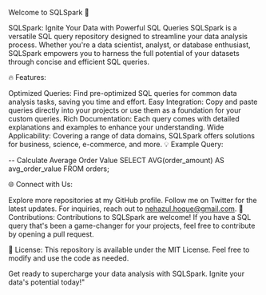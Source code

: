 Welcome to SQLSpark 🚀

SQLSpark: Ignite Your Data with Powerful SQL Queries
SQLSpark is a versatile SQL query repository designed to streamline your data analysis process. Whether you're a data scientist, analyst, or database enthusiast, SQLSpark empowers you to harness the full potential of your datasets through concise and efficient SQL queries.

🔥 Features:

Optimized Queries: Find pre-optimized SQL queries for common data analysis tasks, saving you time and effort.
Easy Integration: Copy and paste queries directly into your projects or use them as a foundation for your custom queries.
Rich Documentation: Each query comes with detailed explanations and examples to enhance your understanding.
Wide Applicability: Covering a range of data domains, SQLSpark offers solutions for business, science, e-commerce, and more.
💡 Example Query:


-- Calculate Average Order Value
SELECT
    AVG(order_amount) AS avg_order_value
FROM
    orders;
    
🌐 Connect with Us:

Explore more repositories at my GitHub profile.
Follow me on Twitter for the latest updates.
For inquiries, reach out to nehazul.hoque@gmail.com.
🙌 Contributions:
Contributions to SQLSpark are welcome! If you have a SQL query that's been a game-changer for your projects, feel free to contribute by opening a pull request.

📜 License:
This repository is available under the MIT License. Feel free to modify and use the code as needed.

Get ready to supercharge your data analysis with SQLSpark. Ignite your data's potential today!"
